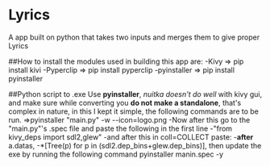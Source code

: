 # Lyrics
A app built on python that takes two inputs and merges them to give proper Lyrics

##How to install the modules used in building this app are:
-Kivy => pip install kivi
-Pyperclip => pip install pyperclip
-pyinstaller => pip install pyinstaller

##Python script to .exe
Use **pyinstaller**, *nuitka doesn't do well* with kivy gui, and make sure while converting you **do not make a standalone**, that's complex in nature, in this I kept it simple, the following commands are to be run.
=>pyinstaller "main.py" -w --icon=logo.png
-Now after this go to the "main.py"'s .spec file and paste the following in the first line
-"from kivy_deps import sdl2,glew"
-and after this in coll=COLLECT paste: 
-**after** a.datas,
-\*[Tree(p) for p in (sdl2.dep_bins+glew.dep_bins)],
then update the exe by running the following command
pyinstaller manin.spec -y
